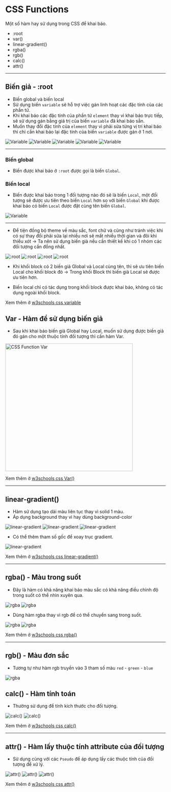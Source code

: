 # CSS Functions

Một số hàm hay sử dụng trong CSS để khai báo.

- :root
- var()
- linear-gradient()
- rgba()
- rgb()
- calc()
- attr()

---

## Biến giả - :root

- Biến global và biến local
- Sử dụng biến `variable` sẽ hỗ trợ việc gán linh hoạt các đặc tính của các phần tử.
- Khi khai báo các đặc tính của phần tử `element` thay vì khai báo trực tiếp, sẽ sử dụng gán bằng giá trị của biến `variable` đã khai báo sẵn.
- Muốn thay đổi đặc tính của `element` thay vì phải sửa từng vị trí khai báo thì chỉ cần khai báo lại đặc tính của biến `variable` được gán ở 1 nơi.

![Variable](./images/03/03-001.png "Variable 01")
![Variable](./images/03/03-002.png "Variable 02")
![Variable](./images/03/03-003.png "Variable 03")
![Variable](./images/03/03-004.png "Variable 04")
![Variable](./images/03/03-005.png "Variable 04")

---

### Biến global

- Biến được khai báo ở `:root` được gọi là biến `Global`.

### Biến local

- Biến được khai báo trong 1 đối tượng nào đó sẽ là biến `Local`, một đối tượng sẽ được ưu tiên theo biến `Local` hơn so với biến `Global` khi được khai báo có biến `Local` được đặt cùng tên biến `Global`.

![Variable](./images/03/03-006.png "Variable 06")

---

- Để tiện đồng bộ theme về màu sắc, font chữ và cũng như tránh việc khi có sự thay đổi phải sửa lại nhiều nơi sẽ mất nhiều thời gian và đôi khi thiếu xót -> Ta nên sử dụng biến giả nếu cần thiết kế khi có 1 nhóm các đối tượng cần đồng nhất.

![:root](./images/09/09-001.png "Biến giả :root 01")
![:root](./images/09/09-002.png "Biến giả :root 02")
![:root](./images/09/09-003.png "Biến giả :root 03")
![:root](./images/09/09-004.png "Biến giả :root 04")

- Khi khối block có 2 biến giả Global và Local cùng tên, thì sẽ ưu tiên biến Local cho khối block đó -> Trong khối Block thì biến giả Local sẽ được ưu tiên hơn.

- Biến local chỉ có tác dụng trong khối block được khai báo, không có tác dụng ngoài khối block.

Xem thêm ở [w3schools css variable](https://developer.mozilla.org/en-US/docs/Web/CSS/Using_CSS_custom_properties)

## Var - Hàm để sử dụng biến giả

- Sau khi khai báo biến giả Global hay Local, muốn sử dụng được biến giả đó gán cho một thuộc tính đối tượng thì cần hàm Var.

<img src="./images/09/09-005.png" alt="CSS Function Var" width="400px"/>

Xem thêm ở [w3schools css Var()](<https://developer.mozilla.org/en-US/docs/Web/CSS/var()>)

---

## linear-gradient()

- Hàm sử dụng tạo dải màu liên tục thay vì solid 1 màu.
- Áp dụng background thay vì hay dùng background-color

![linear-gradient](./images/09/09-006.png "Dải màu linear-gradient 1")
![linear-gradient](./images/09/09-007.png "Dải màu linear-gradient 2")
![linear-gradient](./images/09/09-008.png "Dải màu linear-gradient 3")

- Có thể thêm tham số gốc để xoay trục gradient.

![linear-gradient](./images/09/09-009.png "Dải màu linear-gradient 4")

Xem thêm ở [w3schools css linear-gradient()](<https://developer.mozilla.org/en-US/docs/Web/CSS/gradient/linear-gradient()>)

---

## rgba() - Màu trong suốt

- Đây là hàm có khả năng khai báo màu sắc có khả năng điều chỉnh độ trong suốt có thể nhìn xuyên qua.

![rgba](./images/10/10-001.png "Hàm rgba màu trong suốt 1")
![rgba](./images/10/10-002.png "Hàm rgba màu trong suốt 2")

- Dùng hàm rgba thay vì rgb để có thể chuyển sang trong suốt.

![rgba](./images/10/10-003.png "Hàm rgba màu trong suốt 3")
![rgba](./images/10/10-004.png "Hàm rgba màu trong suốt 4")

Xem thêm ở [w3schools css rgba()](<https://developer.mozilla.org/en-US/docs/Web/CSS/color_value/rgba()>)

---

## rgb() - Màu đơn sắc

- Tương tự như hàm rgb truyền vào 3 tham số màu `red` - `green` - `blue`

![rgba](./images/10/10-005.png "Hàm rgb 1")

## calc() - Hàm tính toán

- Thường sử dụng để tính kích thước cho đối tượng.

![calc()](./images/10/10-006.png "Hàm calc() 1")
![calc()](./images/10/10-007.png "Hàm calc() 2")

Xem thêm ở [w3schools css calc()](<https://developer.mozilla.org/en-US/docs/Web/CSS/calc()>)

---

## attr() - Hàm lấy thuộc tính attribute của đối tượng

- Sử dụng cùng với các `Pseudo` để áp dụng lấy các thuộc tính của đối tượng để xử lý.

![attr()](./images/11/11-001.png "Hàm attr() 1")
![attr()](./images/11/11-002.png "Hàm attr() 2")
![attr()](./images/11/11-003.png "Hàm attr() 3")

Xem thêm ở [w3schools css attr()](<https://developer.mozilla.org/en-US/docs/Web/CSS/attr()>)
